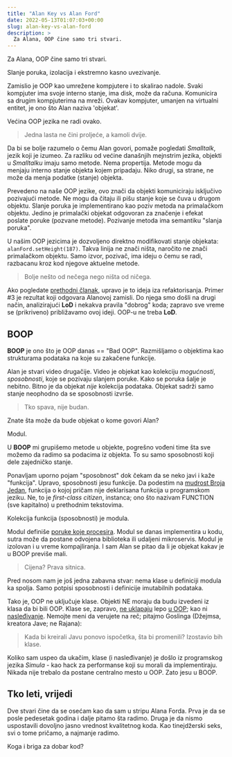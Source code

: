 ```yaml
---
title: "Alan Key vs Alan Ford"
date: 2022-05-13T01:07:03+00:00
slug: alan-key-vs-alan-ford
description: >
  Za Alana, OOP čine samo tri stvari.
---
```

Za Alana, OOP čine samo tri stvari.

Slanje poruka, izolacija i ekstremno kasno uvezivanje.

Zamislio je OOP kao umrežene kompjutere i to skalirao nadole. Svaki kompjuter ima svoje interno stanje, ima disk, može da računa. Komunicira sa drugim kompjuterima na mreži. Ovakav kompjuter, umanjen na virtualni entitet, je ono što Alan naziva 'objekat'.

Većina OOP jezika ne radi ovako.

> Jedna lasta ne čini proljeće, a kamoli dvije.

Da bi se bolje razumelo o čemu Alan govori, pomaže pogledati  _Smalltalk_, jezik koji je izumeo. Za razliku od većine današnjih mejnstrim jezika, objekti u _Smalltalku_ imaju samo metode. Nema propertija. Metode mogu da menjaju interno stanje objekta kojem pripadaju. Niko drugi, sa strane, ne može da menja podatke (stanje) objekta.

Prevedeno na naše OOP jezike, ovo znači da objekti komuniciraju isključivo pozivajući metode. Ne mogu da čitaju ili pišu stanje koje se čuva u drugom objektu. Slanje poruka je implementirano kao poziv metoda na primalačkom objektu. Jedino je primalački objekat odgovoran za značenje i efekat poslate poruke (pozvane metode). Pozivanje metoda ima semantiku "slanja poruka".

U našim OOP jezicima je dozvoljeno direktno modifikovati stanje objekata: `alanFord.setHeight(187)`. Takva linija ne znači ništa, naročito ne znači primalačkom objektu. Samo izvor, pozivač, ima ideju o čemu se radi, razbacanu kroz kod njegove aktuelne metode.

> Bolje nešto od nečega nego ništa od ničega.

Ako pogledate [prethodni članak](https://oblac.rs/lod-paperboy-and-iscan/), upravo je to ideja iza refaktorisanja. Primer \#3 je rezultat koji odgovara Alanovoj zamisli. Do njega smo došli na drugi način, analizirajući **LoD** i nekakva pravila "dobrog" koda; zapravo sve vreme se (prikriveno) približavamo ovoj ideji. OOP-u ne treba **LoD**.

## BOOP

**BOOP** je ono što je OOP danas == "Bad OOP". Razmišljamo o objektima kao strukturama podataka na koje su zakačene funkcije.

Alan je stvari video drugačije. Video je objekat kao kolekciju _mogućnosti_, _sposobnosti_, koje se pozivaju slanjem poruke. Kako se poruka šalje je nebitno. Bitno je da objekat _nije_ kolekcija podataka. Objekat sadrži samo stanje neophodno da se sposobnosti izvrše.

> Tko spava, nije budan.

Znate šta može da bude objekat o kome govori Alan?

Modul.

U **BOOP** mi grupišemo metode u objekte, pogrešno vođeni time šta sve možemo da radimo sa podacima iz objekta. To su samo sposobnosti koji dele zajedničko stanje.

Ponavljam uporno pojam "sposobnost" dok čekam da se neko javi i kaže "funkcija". Upravo, sposobnosti jesu funkcije. Da podestim na [mudrost Broja Jedan](https://github.com/igr/color-code/blob/main/doc/13-function.md), funkcija o kojoj pričam nije deklarisana funkcija u programskom jeziku. Ne, to je _first-class citizen_, instanca; ono što nazivam FUNCTION (sve kapitalno) u prethodnim tekstovima.

Kolekcija funkcija (sposobnosti) je modula.

Modul definiše [poruke koje procesira](https://github.com/igr/color-code/blob/main/pectopah/office-api/src/main/kotlin/ac/obl/pectopah/api.kt). Modul se danas implementira u kodu, sutra može da postane odvojena biblioteka ili udaljeni mikroservis. Modul je izolovan i u vreme kompajliranja. I sam Alan se pitao da li je objekat kakav je u BOOP previše mali.

> Cijena? Prava sitnica.

Pred nosom nam je još jedna zabavna stvar: nema klase u definiciji modula ka spolja. Samo potpisi sposobnosti i definicije imutabilnih podataka.

Tako je, OOP ne uključuje klase. Objekti NE moraju da budu izvedeni iz klasa da bi bili OOP. Klase se, zapravo, [ne uklapaju](https://oblac.rs/oop-boja/) lepo [u OOP](https://oblac.rs/kvadrat-vs-pravougaonik/); kao ni [nasleđivanje](https://oblac.rs/otpor-oop-nasledjivanje/). Nemojte meni da verujete na reč; pitajmo Goslinga (Džejmsa, kreatora Jave; ne Rajana):

> Kada bi kreirali Javu ponovo ispočetka, šta bi promenili? Izostavio bih klase.

Koliko sam uspeo da ukačim, klase (i nasleđivanje) je došlo iz programskog jezika _Simula_ - kao hack za performanse koji su morali da implementiraju. Nikada nije trebalo da postane centralno mesto u OOP. Zato jesu u BOOP.

## Tko leti, vrijedi

Dve stvari čine da se osećam kao da sam u stripu Alana Forda. Prva je da se posle pedesetak godina i dalje pitamo šta radimo. Druga je da nismo uspostavili dovoljno jasno vrednost kvalitetnog koda. Kao tinejdžerski seks, svi o tome pričamo, a najmanje radimo.

Koga i briga za dobar kod?
